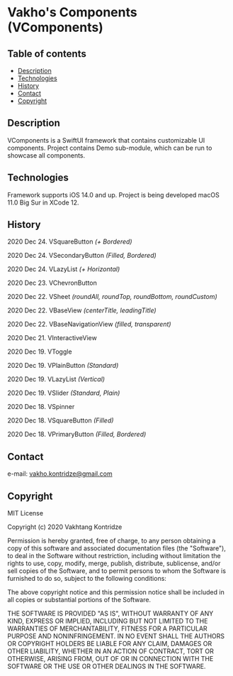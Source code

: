 # Vakho's Components (VComponents)

## Table of contents
- [Description](#description)
- [Technologies](#technologies)
- [History](#history)
- [Contact](#contact)
- [Copyright](#copyright)

## Description
VComponents is a SwiftUI framework that contains customizable UI components. Project contains Demo sub-module, which can be run to showcase all components.

## Technologies
Framework supports iOS 14.0 and up. Project is being developed macOS 11.0 Big Sur in XCode 12.

## History

2020 Dec 24. VSquareButton *(+ Bordered)*

2020 Dec 24. VSecondaryButton *(Filled, Bordered)*

2020 Dec 24. VLazyList *(+ Horizontal)*

2020 Dec 23. VChevronButton

2020 Dec 22. VSheet *(roundAll, roundTop, roundBottom, roundCustom)*

2020 Dec 22. VBaseView *(centerTitle, leadingTitle)*

2020 Dec 22. VBaseNavigationView *(filled, transparent)*

2020 Dec 21. VInteractiveView

2020 Dec 19. VToggle

2020 Dec 19. VPlainButton *(Standard)*

2020 Dec 19. VLazyList *(Vertical)*

2020 Dec 19. VSlider *(Standard, Plain)*

2020 Dec 18. VSpinner

2020 Dec 18. VSquareButton *(Filled)*

2020 Dec 18. VPrimaryButton *(Filled, Bordered)*

## Contact
e-mail: [vakho.kontridze@gmail.com](mailto:vakho.kontridze@gmail.com)

## Copyright
MIT License

Copyright (c) 2020 Vakhtang Kontridze

Permission is hereby granted, free of charge, to any person obtaining a copy
of this software and associated documentation files (the "Software"), to deal
in the Software without restriction, including without limitation the rights
to use, copy, modify, merge, publish, distribute, sublicense, and/or sell
copies of the Software, and to permit persons to whom the Software is
furnished to do so, subject to the following conditions:

The above copyright notice and this permission notice shall be included in all
copies or substantial portions of the Software.

THE SOFTWARE IS PROVIDED "AS IS", WITHOUT WARRANTY OF ANY KIND, EXPRESS OR
IMPLIED, INCLUDING BUT NOT LIMITED TO THE WARRANTIES OF MERCHANTABILITY,
FITNESS FOR A PARTICULAR PURPOSE AND NONINFRINGEMENT. IN NO EVENT SHALL THE
AUTHORS OR COPYRIGHT HOLDERS BE LIABLE FOR ANY CLAIM, DAMAGES OR OTHER
LIABILITY, WHETHER IN AN ACTION OF CONTRACT, TORT OR OTHERWISE, ARISING FROM,
OUT OF OR IN CONNECTION WITH THE SOFTWARE OR THE USE OR OTHER DEALINGS IN THE
SOFTWARE.
